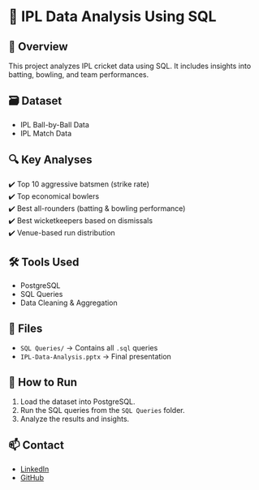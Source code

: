 # 🏏 IPL Data Analysis Using SQL  

## 📌 Overview  
This project analyzes IPL cricket data using SQL. It includes insights into batting, bowling, and team performances.  

## 🗃️ Dataset  
- IPL Ball-by-Ball Data  
- IPL Match Data  

## 🔍 Key Analyses  
✔️ Top 10 aggressive batsmen (strike rate)  
✔️ Top economical bowlers  
✔️ Best all-rounders (batting & bowling performance)  
✔️ Best wicketkeepers based on dismissals  
✔️ Venue-based run distribution  

## 🛠️ Tools Used  
- PostgreSQL  
- SQL Queries  
- Data Cleaning & Aggregation  

## 📂 Files  
- `SQL Queries/` → Contains all `.sql` queries  
- `IPL-Data-Analysis.pptx` → Final presentation  

## 🚀 How to Run  
1. Load the dataset into PostgreSQL.  
2. Run the SQL queries from the `SQL Queries` folder.  
3. Analyze the results and insights.  

## 📫 Contact  
- [LinkedIn](https://linkedin.com/in/kunur-archana-55b519216)  
- [GitHub](https://github.com/KUNURARCHANA)  

